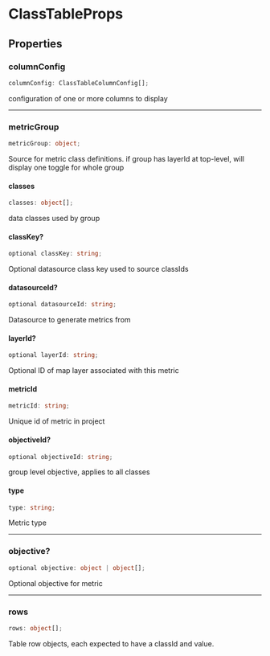 # ClassTableProps

## Properties

### columnConfig

```ts
columnConfig: ClassTableColumnConfig[];
```

configuration of one or more columns to display

---

### metricGroup

```ts
metricGroup: object;
```

Source for metric class definitions. if group has layerId at top-level, will display one toggle for whole group

#### classes

```ts
classes: object[];
```

data classes used by group

#### classKey?

```ts
optional classKey: string;
```

Optional datasource class key used to source classIds

#### datasourceId?

```ts
optional datasourceId: string;
```

Datasource to generate metrics from

#### layerId?

```ts
optional layerId: string;
```

Optional ID of map layer associated with this metric

#### metricId

```ts
metricId: string;
```

Unique id of metric in project

#### objectiveId?

```ts
optional objectiveId: string;
```

group level objective, applies to all classes

#### type

```ts
type: string;
```

Metric type

---

### objective?

```ts
optional objective: object | object[];
```

Optional objective for metric

---

### rows

```ts
rows: object[];
```

Table row objects, each expected to have a classId and value.

